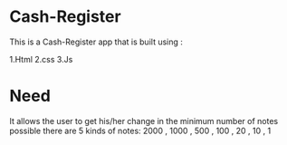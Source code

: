 # Cash-Register

This is a Cash-Register app that is built using :
                      
1.Html
2.css
3.Js

# Need
It allows the user to get his/her change in the minimum number of notes possible
there are 5 kinds of notes: 2000 , 1000 , 500 , 100 , 20 , 10 , 1
